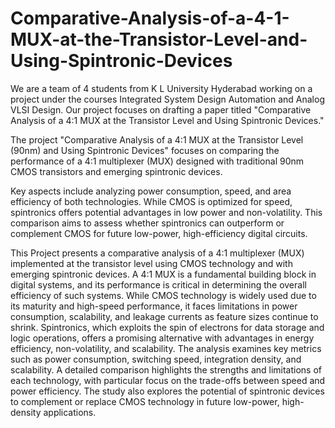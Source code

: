 # Comparative-Analysis-of-a-4-1-MUX-at-the-Transistor-Level-and-Using-Spintronic-Devices
We are a team of 4 students from K L University Hyderabad working on a project under the courses Integrated System Design Automation and Analog VLSI Design. Our project focuses on drafting a paper titled "Comparative Analysis of a 4:1 MUX at the Transistor Level and Using Spintronic Devices."

The project "Comparative Analysis of a 4:1 MUX at the Transistor Level (90nm) and Using Spintronic Devices" focuses on comparing the performance of a 4:1 multiplexer (MUX) designed with traditional 90nm CMOS transistors and emerging spintronic devices.

Key aspects include analyzing power consumption, speed, and area efficiency of both technologies. While CMOS is optimized for speed, spintronics offers potential advantages in low power and non-volatility. This comparison aims to assess whether spintronics can outperform or complement CMOS for future low-power, high-efficiency digital circuits.

This Project presents a comparative analysis of a 4:1 multiplexer (MUX) implemented at the transistor level using CMOS technology and with emerging spintronic devices. A 4:1 MUX is a fundamental building block in digital systems, and its performance is critical in determining the overall efficiency of such systems. While CMOS technology is widely used due to its maturity and high-speed performance, it faces limitations in power consumption, scalability, and leakage currents as feature sizes continue to shrink. Spintronics, which exploits the spin of electrons for data storage and logic operations, offers a promising alternative with advantages in energy efficiency, non-volatility, and scalability.
The analysis examines key metrics such as power consumption, switching speed, integration density, and scalability. A detailed comparison highlights the strengths and limitations of each technology, with particular focus on the trade-offs between speed and power efficiency. The study also explores the potential of spintronic devices to complement or replace CMOS technology in future low-power, high-density applications.
